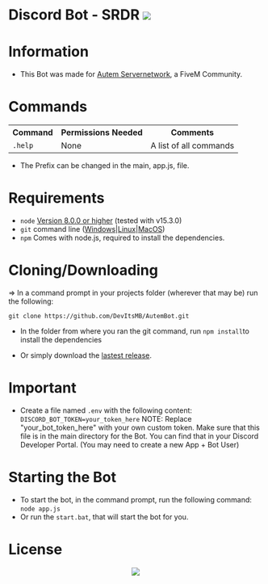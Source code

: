 # Discord Bot - SRDR <img src="https://img.shields.io/discord/740984870204866690?style=for-the-badge" />     
# Information
* This Bot was made for <a href="http://autem-servernetwork.de/">Autem Servernetwork</a>, a FiveM Community.
    

# Commands
<table>
  <tr>
    <th>Command</th>
    <th>Permissions Needed</th>
	<th>Comments</th>
  </tr>
  <tr>
    <td><code>.help</code></td>
    <td>None</td>
	<td>A list of all commands</td>
</table>

* The Prefix can be changed in the main, app.js, file.



# Requirements
* `node` <a href="https://nodejs.org/en/download/">Version 8.0.0 or higher</a> (tested with v15.3.0)
* `git` command line (<a href="https://git-scm.com/download/win">Windows</a>|<a href="https://git-scm.com/book/en/v2/Getting-Started-Installing-Git">Linux</a>|<a href="https://git-scm.com/download/mac">MacOS</a>)
* `npm` Comes with node.js, required to install the dependencies.

# Cloning/Downloading

=> In a command prompt in your projects folder (wherever that may be) run the following:

`git clone https://github.com/DevItsMB/AutemBot.git`
* In the folder from where you ran the git command, run `npm install`to install the dependencies

* Or simply download the <a href="https://github.com/DevItsMB/AutemBot/releases/tag/v1.1">lastest release</a>.

# Important
* Create a file named `.env` with the following content:
`DISCORD_BOT_TOKEN=your_token_here`
NOTE: Replace "your_bot_token_here" with your own custom token. Make sure that this file is in the main directory for the Bot. You can find that in your Discord Developer Portal. (You may need to create a new App + Bot User)


# Starting the Bot
* To start the bot, in the command prompt, run the following command: `node app.js`
* Or run the `start.bat`, that will start the bot for you.



# License
<p align="center">
    <a href="https://github.com/DevItsMB/Discord-Bot-Template/blob/master/LICENSE">
    <img src="https://img.shields.io/github/license/DevItsMB/DiscordBotTemplate?style=for-the-badge" />
  </a>
</p>
